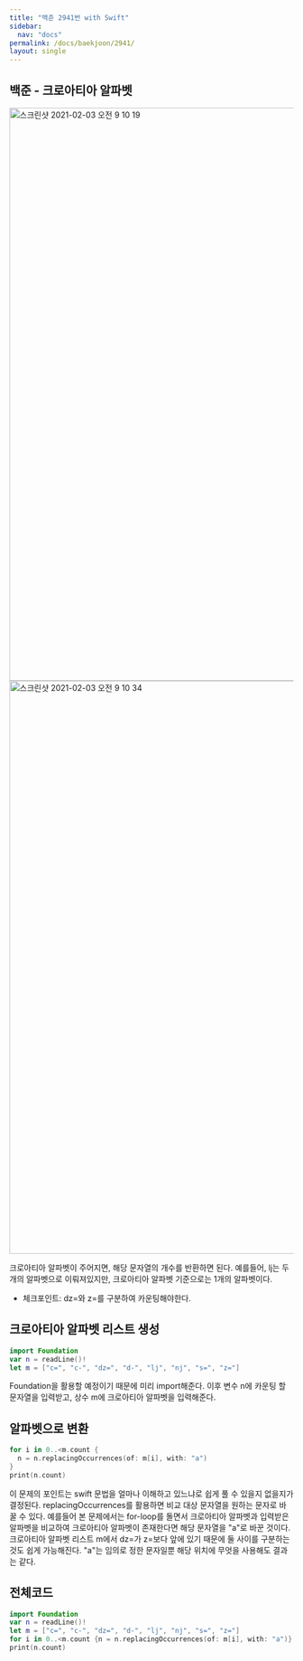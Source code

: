 ```yaml
---
title: "백준 2941번 with Swift"
sidebar:
  nav: "docs"
permalink: /docs/baekjoon/2941/
layout: single
---
```


## 백준 - 크로아티아 알파벳

<img width="1014" alt="스크린샷 2021-02-03 오전 9 10 19" src="https://user-images.githubusercontent.com/74946802/106679324-bd2f6d80-65ff-11eb-8cbc-bfcc185a2e53.png">
<img width="1014" alt="스크린샷 2021-02-03 오전 9 10 34" src="https://user-images.githubusercontent.com/74946802/106679339-c6b8d580-65ff-11eb-8e9d-c18223e74211.png">

크로아티아 알파벳이 주어지면, 해당 문자열의 개수를 반환하면 된다. 예를들어, lj는 두 개의 알파벳으로 이뤄져있지만, 크로아티아 알파벳 기준으로는 1개의 알파벳이다.

- 체크포인트: dz=와 z=를 구분하여 카운팅해야한다.

## 크로아티아 알파벳 리스트 생성
``` swift
import Foundation
var n = readLine()!
let m = ["c=", "c-", "dz=", "d-", "lj", "nj", "s=", "z="]
```
Foundation을 활용할 예정이기 때문에 미리 import해준다. 이후 변수 n에 카운팅 할 문자열을 입력받고, 상수 m에 크로아티아 알파벳을 입력해준다.

## 알파벳으로 변환
``` swift
for i in 0..<m.count {
  n = n.replacingOccurrences(of: m[i], with: "a")
}
print(n.count)
```
이 문제의 포인트는 swift 문법을 얼마나 이해하고 있느냐로 쉽게 풀 수 있을지 없을지가 결정된다. replacingOccurrences를 활용하면 비교 대상 문자열을 원하는 문자로 바꿀 수 있다. 예를들어 본 문제에서는 for-loop를 돌면서 크로아티아 알파벳과 입력받은 알파벳을 비교하여 크로아티아 알파벳이 존재한다면 해당 문자열을 "a"로 바꾼 것이다. 크로아티아 알파벳 리스트 m에서 dz=가 z=보다 앞에 있기 때문에 둘 사이를 구분하는 것도 쉽게 가능해진다. "a"는 임의로 정한 문자일뿐 해당 위치에 무엇을 사용해도 결과는 같다.

## 전체코드
``` swift
import Foundation
var n = readLine()!
let m = ["c=", "c-", "dz=", "d-", "lj", "nj", "s=", "z="]
for i in 0..<m.count {n = n.replacingOccurrences(of: m[i], with: "a")}
print(n.count)

```
